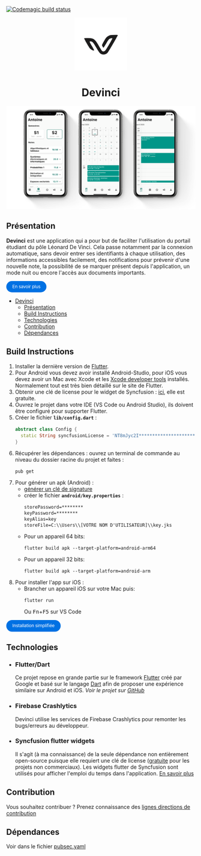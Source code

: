 [![Codemagic build status](https://api.codemagic.io/apps/5f1aaf9588aa90329c1b72a5/5f1aaf9588aa90329c1b72a4/status_badge.svg)](https://codemagic.io/apps/5f1aaf9588aa90329c1b72a5/5f1aaf9588aa90329c1b72a4/latest_build)

<p align="center">
  <a href="https://github.com/antoineraulin/devinci-app"><img src="assets/icon_blanc_a.png" height="140"></a>
</p>
<span align="center">

# Devinci

</span>

![3 captures d'écran de l'application Devinci](.github_data/devinci.png)

## Présentation

**Devinci** est une application qui a pour but de faciliter l'utilisation du portail étudiant du pôle Léonard De Vinci. Cela passe notamment par la connexion automatique, sans devoir entrer ses identifiants à chaque utilisation, des informations accessibles facilement, des notifications pour prévenir d'une nouvelle note, la possibilité de se marquer présent depuis l'application, un mode nuit ou encore l'accès aux documents importants.

<a href="https://devinci.araulin.tech/" style="cursor: pointer;display: inline-block;text-align: center;white-space: nowrap;font-size: 12px;line-height: 1.17648;font-weight: 400;letter-spacing: -0.022em;min-width: 28px;padding-left: 16px;padding-right: 16px;padding-top: 8px;padding-bottom: 8px;border-radius: 18px;background: #0071e3;color: white;text-decoration: none;">En savoir plus</a>

- [Devinci](#devinci)
  - [Présentation](#présentation)
  - [Build Instructions](#build-instructions)
  - [Technologies](#technologies)
  - [Contribution](#contribution)
  - [Dépendances](#dépendances)

## Build Instructions

1. Installer la dernière version de [Flutter](https://flutter.dev/docs/get-started/install).
2. Pour Android vous devez avoir installé Android-Studio, pour iOS vous devez avoir un Mac avec Xcode et les [Xcode developer tools](https://developer.apple.com/xcode/downloads/) installés. Normalement tout est très bien détaillé sur le site de Flutter.
3. Obtenir une clé de license pour le widget de Syncfusion : [ici](https://www.syncfusion.com/products/communitylicense), elle est gratuite.
4. Ouvrez le projet dans votre IDE (VS Code ou Android Studio), ils doivent être configuré pour supporter Flutter.
5. Créer le fichier **`lib/config.dart`** :
   ```dart
   abstract class Config {
     static String syncfusionLicense = 'NT8mJyc2I****************************'; //remplacer par la clé de license de Syncfusion
   }
   ```
6. Récupérer les dépendances : ouvrez un terminal de commande au niveau du dossier racine du projet et faites :
   ```console
   pub get
   ```
7. Pour générer un apk (Android) :
   - [générer un clé de signature](https://flutter.dev/docs/deployment/android#signing-the-app)
   - créer le fichier **`android/key.properties`** : 
      ```properties
      storePassword=********
      keyPassword=********
      keyAlias=key
      storeFile=C:\\Users\\[VOTRE NOM D'UTILISATEUR]\\key.jks
      ```
   - Pour un appareil 64 bits:
     ```console
     flutter build apk --target-platform=android-arm64
     ```
   - Pour un appareil 32 bits:
     ```console
     flutter build apk --target-platform=android-arm
     ```
8. Pour installer l'app sur iOS :
   - Brancher un appareil iOS sur votre Mac puis:
     ```console
     flutter run
     ```
     Ou <kbd>Fn</kbd>+<kbd>F5</kbd> sur VS Code

<a href="https://devinci.araulin.tech/beta.html" style="cursor: pointer;display: inline-block;text-align: center;white-space: nowrap;font-size: 12px;line-height: 1.17648;font-weight: 400;letter-spacing: -0.022em;min-width: 28px;padding-left: 16px;padding-right: 16px;padding-top: 8px;padding-bottom: 8px;border-radius: 18px;background: #0071e3;color: white;text-decoration: none;">Installation simplifiée</a>

## Technologies

- ### Flutter/Dart
  Ce projet repose en grande partie sur le framework [Flutter](https://flutter.dev/) créé par Google et basé sur le langage [Dart](https://dart.dev/) afin de proposer une expérience similaire sur Android et iOS. _Voir le projet sur [GitHub](https://github.com/flutter/flutter)_
- ### Firebase Crashlytics
  Devinci utilise les services de Firebase Crashlytics pour remonter les bugs/erreurs au développeur.
- ### Syncfusion flutter widgets
  Il s'agit (à ma connaissance) de la seule dépendance non entièrement open-source puisque elle requiert une clé de license ([gratuite](https://www.syncfusion.com/products/communitylicense) pour les projets non commerciaux). Les widgets flutter de Syncfusion sont utilisés pour afficher l'emploi du temps dans l'application. [En savoir plus](https://www.syncfusion.com/flutter-widgets/flutter-calendar)

## Contribution

Vous souhaitez contribuer ? Prenez connaissance des [lignes directions de contribution](CONTRIBUTING.md)

## Dépendances

Voir dans le fichier [pubsec.yaml](https://github.com/antoineraulin/devinci-app/blob/master/pubspec.yaml)

